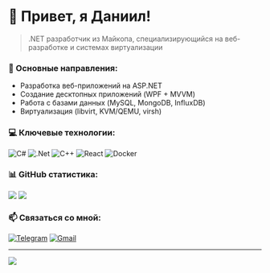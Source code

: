 # 👋 Привет, я Даниил!

> .NET разработчик из Майкопа, специализирующийся на веб-разработке и системах виртуализации

### 🎯 Основные направления:
- Разработка веб-приложений на ASP.NET
- Создание десктопных приложений (WPF + MVVM)
- Работа с базами данных (MySQL, MongoDB, InfluxDB)
- Виртуализация (libvirt, KVM/QEMU, virsh)

### 💻 Ключевые технологии:
![C#](https://img.shields.io/badge/c%23-%23239120.svg?style=for-the-badge&logo=csharp&logoColor=white) 
![.Net](https://img.shields.io/badge/.NET-5C2D91?style=for-the-badge&logo=.net&logoColor=white) 
![C++](https://img.shields.io/badge/c++-%2300599C.svg?style=for-the-badge&logo=c%2B%2B&logoColor=white) 
![React](https://img.shields.io/badge/react-%2320232a.svg?style=for-the-badge&logo=react&logoColor=%2361DAFB)
![Docker](https://img.shields.io/badge/docker-%230db7ed.svg?style=for-the-badge&logo=docker&logoColor=white)

### 📊 GitHub статистика:
![](https://github-readme-stats.vercel.app/api?username=ktoyou&theme=dark&hide_border=false&include_all_commits=false&count_private=false)
![](https://github-readme-streak-stats.herokuapp.com/?user=ktoyou&theme=dark&hide_border=false)

### 📫 Связаться со мной:
[![Telegram](https://img.shields.io/badge/Telegram-2CA5E0?style=for-the-badge&logo=telegram&logoColor=white)](https://t.me/atfaive)
[![Gmail](https://img.shields.io/badge/Gmail-D14836?style=for-the-badge&logo=gmail&logoColor=white)](mailto:danilkakuliew@gmail.com)

---
![](https://visitcount.itsvg.in/api?id=ktoyou&icon=0&color=0)
